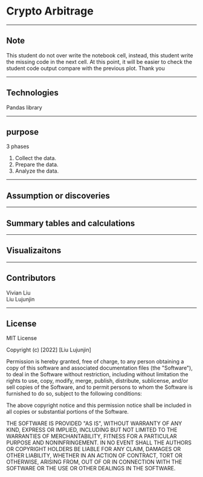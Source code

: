 # Crypto Arbitrage   

---

## Note
This student do not over write the notebook cell, instead, this student write the missing code in the next cell.
At this point, it will be easier to check the student code output compare with the previous plot.
Thank you 

---

## Technologies

Pandas library  

---
## purpose
3 phases
1. Collect the data.  
2. Prepare the data.  
3. Analyze the data.

---
## Assumption or discoveries

---

## Summary tables and calculations

---

## Visualizaitons

---

## Contributors  

Vivian Liu   
Liu Lujunjin  

---

## License

MIT License

Copyright (c) [2022] [Liu Lujunjin]

Permission is hereby granted, free of charge, to any person obtaining a copy
of this software and associated documentation files (the "Software"), to deal
in the Software without restriction, including without limitation the rights
to use, copy, modify, merge, publish, distribute, sublicense, and/or sell
copies of the Software, and to permit persons to whom the Software is
furnished to do so, subject to the following conditions:

The above copyright notice and this permission notice shall be included in all
copies or substantial portions of the Software.

THE SOFTWARE IS PROVIDED "AS IS", WITHOUT WARRANTY OF ANY KIND, EXPRESS OR
IMPLIED, INCLUDING BUT NOT LIMITED TO THE WARRANTIES OF MERCHANTABILITY,
FITNESS FOR A PARTICULAR PURPOSE AND NONINFRINGEMENT. IN NO EVENT SHALL THE
AUTHORS OR COPYRIGHT HOLDERS BE LIABLE FOR ANY CLAIM, DAMAGES OR OTHER
LIABILITY, WHETHER IN AN ACTION OF CONTRACT, TORT OR OTHERWISE, ARISING FROM,
OUT OF OR IN CONNECTION WITH THE SOFTWARE OR THE USE OR OTHER DEALINGS IN THE
SOFTWARE.
